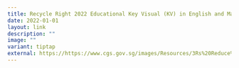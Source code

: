 ```yaml
---
title: Recycle Right 2022 Educational Key Visual (KV) in English and Malay
date: 2022-01-01
layout: link
description: ""
image: ""
variant: tiptap
external: https://https://www.cgs.gov.sg/images/Resources/3Rs%20Reduce%20Reuse%20and%20Recycle/nea_recycleright_educationalkv1_em.jpg
---
```

